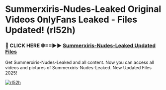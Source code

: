 # Summerxiris-Nudes-Leaked Original Videos 0nlyFans Leaked - Files Updated! (rl52h)

<h3>🔴 CLICK HERE 🌐==►► <a href="https://tinyurl.com/yc6ubb5a" rel="nofollow">Summerxiris-Nudes-Leaked Updated Files</a></h3>

Get Summerxiris-Nudes-Leaked and all content. Now you can access all videos and pictures of Summerxiris-Nudes-Leaked. New Updated Files 2025!

[![rl52h](https://i.imgur.com/7eu0CRL.gif)](https://tinyurl.com/yc6ubb5a)
